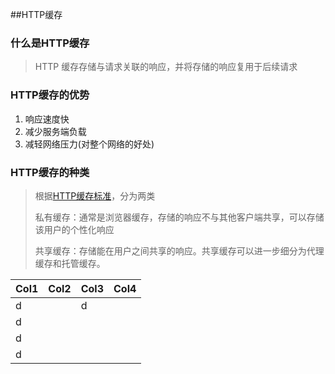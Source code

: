##HTTP缓存

### 什么是HTTP缓存
> HTTP 缓存存储与请求关联的响应，并将存储的响应复用于后续请求

### HTTP缓存的优势
1. 响应速度快
2. 减少服务端负载
3. 减轻网络压力(对整个网络的好处)

### HTTP缓存的种类
> 根据[HTTP缓存标准](https://httpwg.org/specs/rfc9111.html#caching)，分为两类
>
> 私有缓存：通常是浏览器缓存，存储的响应不与其他客户端共享，可以存储该用户的个性化响应
>
> 共享缓存：存储能在用户之间共享的响应。共享缓存可以进一步细分为代理缓存和托管缓存。


| Col1 | Col2 | Col3 | Col4 |
| ---- | ---- | ---- | ---- |
| d    |      | d    |      |
| d    |      |      |      |
| d    |      |      |      |
| d    |      |      |      |
